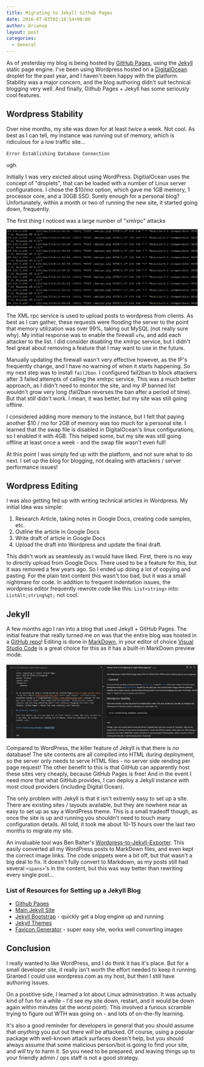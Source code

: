 ```yaml
---
title: Migrating to Jekyll Github Pages
date: 2016-07-03T02:18:54+00:00
author: brianvp
layout: post
categories:
  - General
---
```


As of yesterday my blog is being hosted by [GitHub Pages](https://pages.github.com/), using the [Jekyll](https://jekyllrb.com/) static page engine.  I've been using Wordpress hosted on a [DigitalOcean](https://www.digitalocean.com/) droplet for the past year, and I haven't been happy with the platform.  Stability was a major concern, and the blog authoring didn't suit technical blogging very well. And finally, Github Pages + Jekyll has some seriously cool features.

## Wordpress Stability

Over nine months, my site was down for at least *twice* a week. Not cool. As best as I can tell, my instance was running out of memory, which is ridiculous for a low traffic site...

```
Error Establishing Database Connection
```

ugh.


Initially I was very exicted about using WordPress.  DigitialOcean uses the concept of "droplets", that can be loaded with a number of Linux server configurations.  I chose the $10/mo option, which gave me 1GB memory, 1 processor core, and a 30GB SSD.  Surely enough for a personal blog?  Unfortunately, within a month or two of running the new site, it started going down, frequently.  

The first thing I noticed was a large number of "xmlrpc" attacks

![XML rPC Attack](/assets/xml-rpc-attack.png)

The XML rpc service is used to upload posts to wordpress from clients.  As best as I can gather, these requests were flooding the server to the point that memory utilization was over 99%, taking out MySQL (not really sure why).  My initial response was to enable the firewall `ufw`, and add each attacker to the list.  I did consider disabling the xmlrpc service, but I didn't feel great about removing a feature that I may want to use in the future.  

Manually updating the firewall wasn't very effective however, as the IP's frequently change, and I have no warning of when it starts happening.  So my next step was to install `fail2ban`.  I configured fail2ban to block attackers after 3 failed attempts of calling the xmlrpc service.  This was a much better approach, as I didn't need to monitor the site, and my IP banned list wouldn't grow very long (fail2ban reverses the ban after a period of time).  But that *still* didn't work.  I mean, it was better, but my site was still going offline.  

I considered adding more memory to the instance, but I felt that paying another $10 / mo for 2GB of memory was too much for a personal site.  I learned that the swap file is disabled in DigitalOcean's linux configurations, so I enabled it with 4GB.  This helped some, but my site was still going offline at least once a week - and the swap file wasn't even full! 

At this point I was simply fed up with the platform, and not sure what to do next.  I set up the blog for blogging, not dealing with attackers / server performance issues!  
 
## Wordpress Editing 

I was also getting fed up with writing technical articles in Wordpress.  My initial Idea was simple:

1. Research Article, taking notes in Google Docs, creating code samples, etc.  
2. Outline the article in Google Docs
3. Write draft of article in Google Docs
4. Upload the draft into Wordpress and update the final draft.

This didn't work as seamlessly as I would have liked.  First, there is no way to directly upload from Google Docs.  There used to be a feature for this, but it was removed a few years ago.  So I ended up doing a lot of copying and pasting.  For the plain text content this wasn't too bad, but it was a small nightmare for code.  In addition to frequent indentation issues, the wordpress editor frequently rewrote code  like this: `List<string>` into: `List&lt;string%gt;` not cool.  

## Jekyll 

A few months ago I ran into a blog that used Jekyll + GitHub Pages.  The initial feature that really turned me on was that the entire blog was hosted in a [GitHub repo](https://github.com/brianvp/brianvp.github.com)!  Editing is done in [MarkDown](https://daringfireball.net/projects/markdown/), in your editor of choice [Visual Studio Code](https://code.visualstudio.com/) is a great choice for this as it has a built-in MarkDown preview mode.  

![Visual Studio Code Editing](/assets/visual-studio-code-editing.png)


Compared to WordPress, the killer feature of Jekyll is that there is *no* database!  The site contents are all compiled into HTML during deployment, so the server only needs to serve HTML files - no server side rending per page request!  The other benefit to this is that GitHub can apparently host these sites very cheaply, because GitHub Pages is free!  And in the event I need more that what GitHub provides, I can deploy a Jekyll instance with most cloud providers (including Digital Ocean).  

The only problem with Jekyll is that it isn't extremly easy to set up a site.  There are existing sites / layouts available, but they are nowhere near as easy to set up as say a WordPress theme.  This is a small tradeoff though, as once the site is up and running you shouldn't need to touch many configuration details.  All told, it took me about 10-15 hours over the last two months to migrate my site.  

An invaluable tool was Ben Balter's [Wordpress-to-Jekyll-Exporter](https://github.com/benbalter/wordpress-to-jekyll-exporter). This easily converted all my WordPress posts to MarkDown files, and even kept the correct image links.  The code snippets were a bit off, but that wasn't a big deal to fix.  It doesn't fully convert to Markdown, as my posts still had several `<spans>`'s in the content, but this was way better than rewriting every single post...

### List of Resources for Setting up a Jekyll Blog

- [Github Pages](https://pages.github.com/)
- [Main Jekyll Site](https://jekyllrb.com/)
- [Jekyll Bootstrap](https://github.com/plusjade/jekyll-bootstrap/) - quickly get a blog engine up and running
- [Jekyll Themes](http://jekyllthemes.org/ ) 
- [Favicon Generator](http://www.favicomatic.com/) - super easy site, works well converting images

## Conclusion

I really wanted to like WordPress, and I do think it has it's place.  But for a small developer site, it really isn't worth the effort needed to keep it running.  Granted I could use wordpress.com as my host, but then I still have authoring issues. 

On a postitive side, I learned a lot about Linux administration.   It was actually kind of fun for a while - I'd see my site down, restart, and it would be down again within minutes (at the worst point).  This involved a furious scramble trying to figure out WTH was going on - and lots of on-the-fly learning.

 It's also a good reminder for developers in general that you should assume that *anything* you put out there *will* be attacked.  Of course, using a popular package with well-known attack surfaces doesn't help, but you should always assume that some malicious person/bot is going to find your site, and *will* try to harm it.  So you need to be prepared, and leaving things up to your friendly admin / ops staff is not a good strategy.